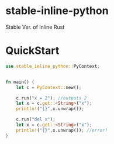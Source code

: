 # stable-inline-python
Stable Ver. of Inline Rust

# QuickStart
```rust
use stable_inline_python::PyContext;


fn main() {
    let c = PyContext::new();

    c.run("x = 2"); //outputs 2
    let x = c.get::<String>("x");
    println!("{}",x.unwrap());

    c.run("del x");
    let x = c.get::<String>("x");
    println!("{}",x.unwrap()); //error!
}
```